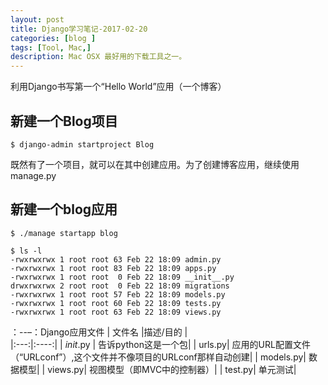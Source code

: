 ```yaml
---
layout: post
title: Django学习笔记-2017-02-20
categories: [blog ]
tags: [Tool, Mac,]
description: Mac OSX 最好用的下载工具之一。
---
```


利用Django书写第一个“Hello World”应用（一个博客）

## 新建一个Blog项目

```
$ django-admin startproject Blog
```
既然有了一个项目，就可以在其中创建应用。为了创建博客应用，继续使用manage.py
## 新建一个blog应用

```
$ ./manage startapp blog
```

```
$ ls -l
-rwxrwxrwx 1 root root 63 Feb 22 18:09 admin.py
-rwxrwxrwx 1 root root 83 Feb 22 18:09 apps.py
-rwxrwxrwx 1 root root  0 Feb 22 18:09 __init__.py
drwxrwxrwx 2 root root  0 Feb 22 18:09 migrations
-rwxrwxrwx 1 root root 57 Feb 22 18:09 models.py
-rwxrwxrwx 1 root root 60 Feb 22 18:09 tests.py
-rwxrwxrwx 1 root root 63 Feb 22 18:09 views.py
```

：--–：Django应用文件
| 文件名 |描述/目的 |  
|:---:|:----:| 
| _init_.py | 告诉python这是一个包| 
| urls.py| 应用的URL配置文件（“URLconf”）,这个文件并不像项目的URLconf那样自动创建| 
| models.py| 数据模型| 
| views.py| 视图模型（即MVC中的控制器）| 
| test.py| 单元测试| 
